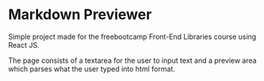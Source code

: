 # Markdown Previewer

Simple project made for the freebootcamp Front-End Libraries course using React JS.

The page consists of a textarea for the user to input text and a preview area which parses what the user typed into html format.
